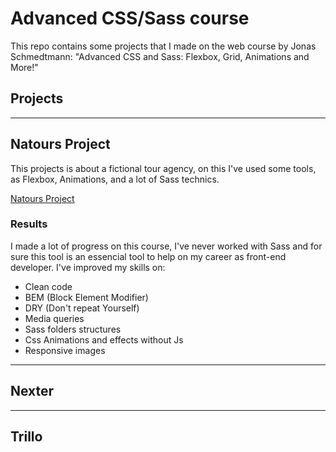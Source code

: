 # Advanced CSS/Sass course

This repo contains some projects that I made on the web course by Jonas Schmedtmann: "Advanced CSS and Sass: Flexbox, Grid, Animations and More!" 

## Projects
***

## Natours Project

This projects is about a fictional tour agency, on this I've used some tools, as Flexbox, Animations, and a lot of Sass technics.

[Natours Project](https://diegobezerra89.github.io/css/css/Natours/starter/index.html)

### Results

I made a lot of progress on this course, I've never worked with Sass and for sure this tool is an essencial tool to help on my career as front-end developer.
I've improved my skills on:
- Clean code
- BEM (Block Element Modifier)
- DRY (Don't repeat Yourself)
- Media queries
- Sass folders structures
- Css Animations and effects without Js
- Responsive images
***

## Nexter

***

## Trillo

